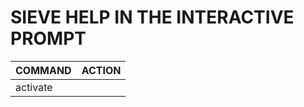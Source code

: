 # SIEVE HELP IN THE INTERACTIVE PROMPT

| COMMAND     | ACTION |
| -------     | ------ |
| activate    | <script> -- set the currently used script |
| checkscript | <filename> -- check script on the server |
| deactivate  | turn off sieve processing |
| delete      | <script> -- remove the script from the server :: aka: rm |
| download    | <script> [<filename>] -- retrieve script from server :: aka: get |
| edit        | <script> -- retrieve, edit, check, put script |
| help        | this help :: aka: ? |
| keywords    | list %KEYWORD substitutions |
| lcd         | local cd: change local working directory |
| list        | list the scripts currently on the server :: aka: dir -or- ls |
| lls         | local ls: look at local filesystem |
| lpwd        | local pwd: show local working directory name |
| man         | see docs |
| quit        | goodbye! :: aka: bye exit logout |
| upload      | <filename> [<scriptname>] -- put script on server :: aka: put |
| view        | <script> -- show contents of script :: aka: more page show

------------


# TERMINAL COMMANDS TO INITIATE INTERACTIVE PROMPT
> cd ~/emailSettings
> 
> sieve-connect -s mail.gandi.net -p 4190 -u _<EMAIL_USER>_  

##### SOURCE 
https://github.com/philpennock/sieve-connect



------------


##### GANDI INFO 
------------

If you do need to provide connection information use the following:
Host: mail.gandi.net
Port: 4190
Login: Your full email address, such as yourname@example.com
Password: The password for the provided email address


